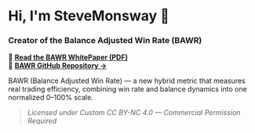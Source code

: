 # Hi, I'm SteveMonsway 👋

### Creator of the Balance Adjusted Win Rate (BAWR)

📄 **[Read the BAWR WhitePaper (PDF)](https://github.com/SteveMonsway/bawr-metric/blob/main/BAWR_WhitePaper.pdf)**  
📘 **[BAWR GitHub Repository →](https://github.com/SteveMonsway/bawr-metric)**  

BAWR (Balance Adjusted Win Rate) — a new hybrid metric that measures real trading efficiency,
combining win rate and balance dynamics into one normalized 0–100% scale.

> *Licensed under Custom CC BY-NC 4.0 — Commercial Permission Required*
